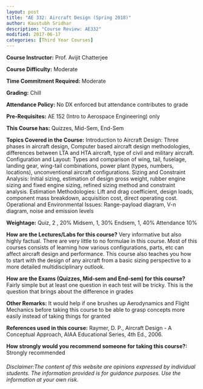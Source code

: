 ```yaml
---
layout: post
title: "AE 332: Aircraft Design (Spring 2018)"
author: Kaustubh Sridhar
description: "Course Review: AE332"
modified: 2017-06-17
categories: [Third Year Courses]
---
```


**Course Instructor:** Prof. Avijit Chatterjee

**Course Difficulty:** Moderate

**Time Commitment Required:** Moderate

**Grading:** Chill

**Attendance Policy:** No DX enforced but attendance contributes to grade

**Pre-Requisites:** AE 152 (Intro to Aerospace Engineering) only

**This Course has:** Quizzes, Mid-Sem, End-Sem

**Topics Covered in the Course:**
Introduction to Aircraft Design: Three phases in aircraft design, Computer based aircraft design methodologies, differences between LTA and HTA aircraft, type of civil and military aircraft.
Configuration and Layout: Types and comparison of wing, tail, fuselage, landing gear, wing-tail combinations, power plant (types, numbers, locations), unconventional aircraft configurations.
Sizing and Constraint Analysis: Initial sizing, estimation of design gross weight, rubber engine sizing and fixed engine sizing, refined sizing method and constraint analysis.
Estimation Methodologies: Lift and drag coefficient, design loads,
component mass breakdown, acquisition cost, direct operating cost.
Operational and Environmental Issues: Range-payload diagram, V-n diagram, noise and emission levels

**Weightage:**
Quiz, 2 , 20%
Midsem, 1, 30%
Endsem, 1, 40%
Attendance 10%

**How are the Lectures/Labs for this course?**
Very informative but also highly factual. There are very little to no formulae in this course. Most of this courses consists of learning how various configurations, parts, etc can affect aircraft design and performance. This course also teaches you how to start with the design of any aircraft from a basic sizing perspective to a more detailed multidisciplinary outlook.

**How are the Exams (Quizzes, Mid-sem and End-sem) for this course?**
Fairly simple but at least one question in each test will be tricky. This is the question that brings about the difference in grades

**Other Remarks:**
It would help if one brushes up Aerodynamics and Flight Mechanics before taking this course to be able to grasp concepts more easily instead of taking things for granted

**References used in this course:**
Raymer, D. P., Aircraft Design - A Conceptual Approach, AIAA Educational Series, 4th Ed., 2006.


**How strongly would you recommend someone for taking this course?:**
Strongly recommended

###### Disclaimer:The content of this website are opinions expressed by individual students. The information provided is for guidance purposes. Use the information at your own risk.